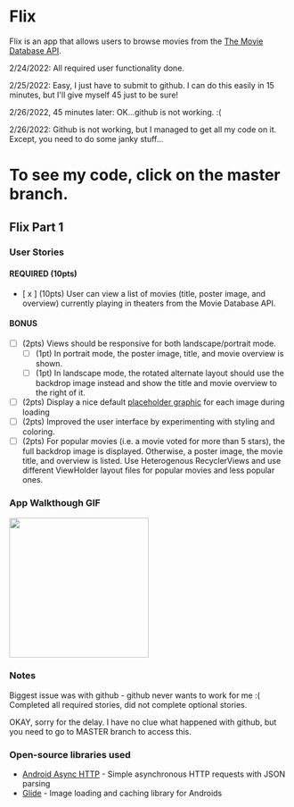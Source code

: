 # Flix
Flix is an app that allows users to browse movies from the [The Movie Database API](http://docs.themoviedb.apiary.io/#).

2/24/2022: All required user functionality done.

2/25/2022: Easy, I just have to submit to github.  I can do this easily in 15 minutes, but I'll give myself 45 just to be sure!

2/26/2022, 45 minutes later: OK...github is not working. :(

2/26/2022: Github is not working, but I managed to get all my code on it.  Except, you need to do some janky stuff...
# To see my code, click on the master branch.

## Flix Part 1

### User Stories

#### REQUIRED (10pts)
- [ x ] (10pts) User can view a list of movies (title, poster image, and overview) currently playing in theaters from the Movie Database API.

#### BONUS
- [ ] (2pts) Views should be responsive for both landscape/portrait mode.
   - [ ] (1pt) In portrait mode, the poster image, title, and movie overview is shown.
   - [ ] (1pt) In landscape mode, the rotated alternate layout should use the backdrop image instead and show the title and movie overview to the right of it.

- [ ] (2pts) Display a nice default [placeholder graphic](https://guides.codepath.org/android/Displaying-Images-with-the-Glide-Library#advanced-usage) for each image during loading
- [ ] (2pts) Improved the user interface by experimenting with styling and coloring.
- [ ] (2pts) For popular movies (i.e. a movie voted for more than 5 stars), the full backdrop image is displayed. Otherwise, a poster image, the movie title, and overview is listed. Use Heterogenous RecyclerViews and use different ViewHolder layout files for popular movies and less popular ones.

### App Walkthough GIF

<img src="https://i.imgur.com/GZ5NfTW.gif" width=250><br>

### Notes
Biggest issue was with github - github never wants to work for me :(  Completed all required stories, did not complete optional stories.

OKAY, sorry for the delay.  I have no clue what happened with github, but you need to go to MASTER branch to access this.

### Open-source libraries used

- [Android Async HTTP](https://github.com/codepath/CPAsyncHttpClient) - Simple asynchronous HTTP requests with JSON parsing
- [Glide](https://github.com/bumptech/glide) - Image loading and caching library for Androids
